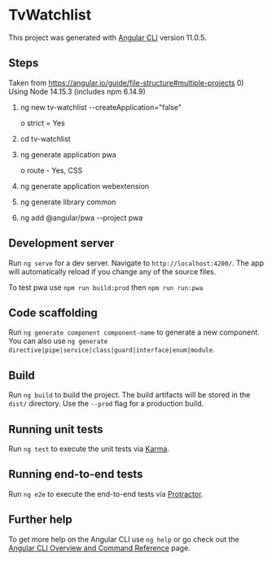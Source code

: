 # TvWatchlist

This project was generated with [Angular CLI](https://github.com/angular/angular-cli) version 11.0.5.

## Steps

Taken from https://angular.io/guide/file-structure#multiple-projects
0) Using Node 14.15.3 (includes npm 6.14.9) 
1) ng new tv-watchlist --createApplication="false"

    o strict = Yes
2) cd tv-watchlist
3) ng generate application pwa
   
    o route - Yes, CSS 
4) ng generate application webextension
5) ng generate library common
6) ng add @angular/pwa --project pwa

## Development server

Run `ng serve` for a dev server. Navigate to `http://localhost:4200/`. The app will automatically reload if you change any of the source files.

To test pwa use `npm run build:prod` then `npm run run:pwa`

## Code scaffolding

Run `ng generate component component-name` to generate a new component. You can also use `ng generate directive|pipe|service|class|guard|interface|enum|module`.

## Build

Run `ng build` to build the project. The build artifacts will be stored in the `dist/` directory. Use the `--prod` flag for a production build.

## Running unit tests

Run `ng test` to execute the unit tests via [Karma](https://karma-runner.github.io).

## Running end-to-end tests

Run `ng e2e` to execute the end-to-end tests via [Protractor](http://www.protractortest.org/).

## Further help

To get more help on the Angular CLI use `ng help` or go check out the [Angular CLI Overview and Command Reference](https://angular.io/cli) page.
